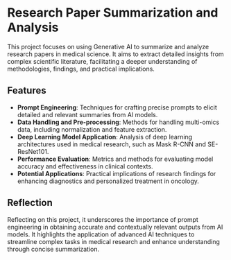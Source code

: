 # Research Paper Summarization and Analysis

This project focuses on using Generative AI to summarize and analyze research papers in medical science. It aims to extract detailed insights from complex scientific literature, facilitating a deeper understanding of methodologies, findings, and practical implications.

## Features

- **Prompt Engineering**: Techniques for crafting precise prompts to elicit detailed and relevant summaries from AI models.
- **Data Handling and Pre-processing**: Methods for handling multi-omics data, including normalization and feature extraction.
- **Deep Learning Model Application**: Analysis of deep learning architectures used in medical research, such as Mask R-CNN and SE-ResNet101.
- **Performance Evaluation**: Metrics and methods for evaluating model accuracy and effectiveness in clinical contexts.
- **Potential Applications**: Practical implications of research findings for enhancing diagnostics and personalized treatment in oncology.

## Reflection

Reflecting on this project, it underscores the importance of prompt engineering in obtaining accurate and contextually relevant outputs from AI models. It highlights the application of advanced AI techniques to streamline complex tasks in medical research and enhance understanding through concise summarization.
